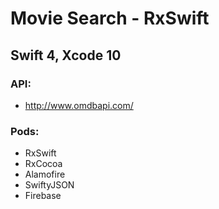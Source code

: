 # Movie Search - RxSwift

## Swift 4, Xcode 10

### API:
- http://www.omdbapi.com/

### Pods:
- RxSwift
- RxCocoa
- Alamofire
- SwiftyJSON
- Firebase
